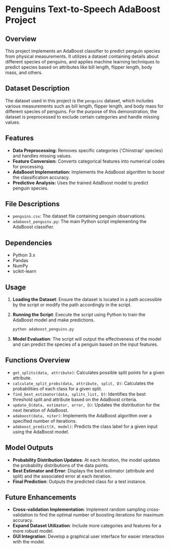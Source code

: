 # Penguins Text-to-Speech AdaBoost Project

## Overview

This project implements an AdaBoost classifier to predict penguin species from physical measurements. It utilizes a dataset containing details about different species of penguins, and applies machine learning techniques to predict species based on attributes like bill length, flipper length, body mass, and others.

## Dataset Description

The dataset used in this project is the `penguins` dataset, which includes various measurements such as bill length, flipper length, and body mass for different species of penguins. For the purpose of this demonstration, the dataset is preprocessed to exclude certain categories and handle missing values.

## Features

- **Data Preprocessing:** Removes specific categories ('Chinstrap' species) and handles missing values.
- **Feature Conversion:** Converts categorical features into numerical codes for processing.
- **AdaBoost Implementation:** Implements the AdaBoost algorithm to boost the classification accuracy.
- **Predictive Analysis:** Uses the trained AdaBoost model to predict penguin species.

## File Descriptions

- `penguins.csv`: The dataset file containing penguin observations.
- `adaboost_penguins.py`: The main Python script implementing the AdaBoost classifier.

## Dependencies

- Python 3.x
- Pandas
- NumPy
- scikit-learn

## Usage

1. **Loading the Dataset**: Ensure the dataset is located in a path accessible by the script or modify the path accordingly in the script.
2. **Running the Script**: Execute the script using Python to train the AdaBoost model and make predictions.

    ```bash
    python adaboost_penguins.py
    ```

3. **Model Evaluation**: The script will output the effectiveness of the model and can predict the species of a penguin based on the input features.

## Functions Overview

- `get_splits(data, attribute)`: Calculates possible split points for a given attribute.
- `calculate_split_probs(data, attribute, split, D)`: Calculates the probabilities of each class for a given split.
- `find_best_estimator(data, splits_list, D)`: Identifies the best threshold split and attribute based on the AdaBoost criteria.
- `update_D(data, estimator, error, D)`: Updates the distribution for the next iteration of AdaBoost.
- `adaboost(data, niter)`: Implements the AdaBoost algorithm over a specified number of iterations.
- `adaboost_predict(X, model)`: Predicts the class label for a given input using the AdaBoost model.

## Model Outputs

- **Probability Distribution Updates**: At each iteration, the model updates the probability distributions of the data points.
- **Best Estimator and Error**: Displays the best estimator (attribute and split) and the associated error at each iteration.
- **Final Prediction**: Outputs the predicted class for a test instance.

## Future Enhancements

- **Cross-validation Implementation**: Implement random sampling cross-validation to find the optimal number of boosting iterations for maximum accuracy.
- **Expand Dataset Utilization**: Include more categories and features for a more robust model.
- **GUI Integration**: Develop a graphical user interface for easier interaction with the model.

